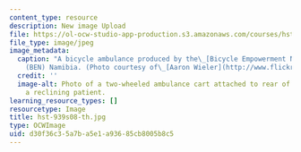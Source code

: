 ```yaml
---
content_type: resource
description: New image Upload
file: https://ol-ocw-studio-app-production.s3.amazonaws.com/courses/hst-939-designing-and-sustaining-technology-innovation-for-global-health-practice-spring-2008/d30f36c35a7ba5e1a93685cb8005b8c5_hst-939s08-th.jpg
file_type: image/jpeg
image_metadata:
  caption: "A bicycle ambulance produced by the\_[Bicycle Empowerment Network](https://www.benbikes.org.za/)\_\
    (BEN) Namibia. (Photo courtesy of\_[Aaron Wieler](http://www.flickr.com/photos/aaronwieler/439767144/))."
  credit: ''
  image-alt: Photo of a two-wheeled ambulance cart attached to rear of bicycle, carrying
    a reclining patient.
learning_resource_types: []
resourcetype: Image
title: hst-939s08-th.jpg
type: OCWImage
uid: d30f36c3-5a7b-a5e1-a936-85cb8005b8c5
---
```

